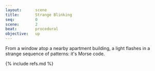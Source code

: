 ```yaml
---
layout:      scene
title:       Strange Blinking
seq:         0
scene:       2
beat:        procedural
objective:   up
---
```



From a window atop a nearby apartment building, a light flashes in a strange sequence of patterns: it's Morse code.

[^0]: It's going to be a bumpy ride!


{% include refs.md %}
